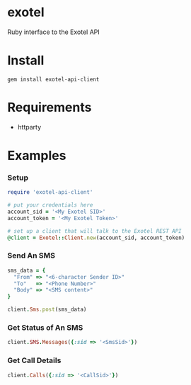 exotel
======

Ruby interface to the Exotel API

Install
=======

```
gem install exotel-api-client
```

Requirements
============

* httparty

Examples
========

### Setup

```ruby
require 'exotel-api-client'

# put your credentials here
account_sid = '<My Exotel SID>'
account_token = '<My Exotel Token>'

# set up a client that will talk to the Exotel REST API
@client = Exotel::Client.new(account_sid, account_token)
```

### Send An SMS

```ruby
sms_data = {
  "From" => "<6-character Sender ID>"
  "To"   => "<Phone Number>"
  "Body" => "<SMS content>"
}

client.Sms.post(sms_data)
```

### Get Status of An SMS

```ruby
client.SMS.Messages({:sid => '<SmsSid>'})
```

### Get Call Details

```ruby
client.Calls({:sid => '<CallSid>'})
```

